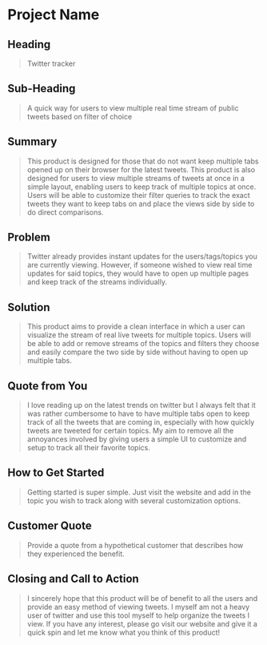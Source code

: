 # Project Name #

<!--
> This material was originally posted [here](http://www.quora.com/What-is-Amazons-approach-to-product-development-and-product-management). It is reproduced here for posterities sake.

There is an approach called "working backwards" that is widely used at Amazon. They work backwards from the customer, rather than starting with an idea for a product and trying to bolt customers onto it. While working backwards can be applied to any specific product decision, using this approach is especially important when developing new products or features.

For new initiatives a product manager typically starts by writing an internal press release announcing the finished product. The target audience for the press release is the new/updated product's customers, which can be retail customers or internal users of a tool or technology. Internal press releases are centered around the customer problem, how current solutions (internal or external) fail, and how the new product will blow away existing solutions.

If the benefits listed don't sound very interesting or exciting to customers, then perhaps they're not (and shouldn't be built). Instead, the product manager should keep iterating on the press release until they've come up with benefits that actually sound like benefits. Iterating on a press release is a lot less expensive than iterating on the product itself (and quicker!).

If the press release is more than a page and a half, it is probably too long. Keep it simple. 3-4 sentences for most paragraphs. Cut out the fat. Don't make it into a spec. You can accompany the press release with a FAQ that answers all of the other business or execution questions so the press release can stay focused on what the customer gets. My rule of thumb is that if the press release is hard to write, then the product is probably going to suck. Keep working at it until the outline for each paragraph flows.

Oh, and I also like to write press-releases in what I call "Oprah-speak" for mainstream consumer products. Imagine you're sitting on Oprah's couch and have just explained the product to her, and then you listen as she explains it to her audience. That's "Oprah-speak", not "Geek-speak".

Once the project moves into development, the press release can be used as a touchstone; a guiding light. The product team can ask themselves, "Are we building what is in the press release?" If they find they're spending time building things that aren't in the press release (overbuilding), they need to ask themselves why. This keeps product development focused on achieving the customer benefits and not building extraneous stuff that takes longer to build, takes resources to maintain, and doesn't provide real customer benefit (at least not enough to warrant inclusion in the press release).
 -->

## Heading ##
  > Twitter tracker

## Sub-Heading ##
  > A quick way for users to view multiple real time stream of public tweets based on filter of choice

## Summary ##
  > This product is designed for those that do not want keep multiple tabs opened up on their browser for the latest tweets. This product is also designed for users to view multiple streams of tweets at once in a simple layout, enabling users to keep track of multiple topics at once. Users will be able to customize their filter queries to track the exact tweets they want to keep tabs on and place the views side by side to do direct comparisons.

## Problem ##
  > Twitter already provides instant updates for the users/tags/topics you are currently viewing. However, if someone wished to view real time updates for said topics, they would have to open up multiple pages and keep track of the streams individually.

## Solution ##
  > This product aims to provide a clean interface in which a user can visualize the stream of real live tweets for multiple topics. Users will be able to add or remove streams of the topics and filters they choose and easily compare the two side by side without having to open up multiple tabs.

## Quote from You ##
  > I love reading up on the latest trends on twitter but I always felt that it was rather cumbersome to have to have multiple tabs open to keep track of all the tweets that are coming in, especially with how quickly tweets are tweeted for certain topics. My aim to remove all the annoyances involved by giving users a simple UI to customize and setup to track all their favorite topics.

## How to Get Started ##
  > Getting started is super simple. Just visit the website and add in the topic you wish to track along with several customization options.

## Customer Quote ##
  > Provide a quote from a hypothetical customer that describes how they experienced the benefit.

## Closing and Call to Action ##
  > I sincerely hope that this product will be of benefit to all the users and provide an easy method of viewing tweets. I myself am not a heavy user of twitter and use this tool myself to help organize the tweets I view. If you have any interest, please go visit our website and give it a quick spin and let me know what you think of this product!

<!--
## Heading ##
  > Name the product in a way the reader (i.e. your target customers) will understand.

## Sub-Heading ##
  > Describe who the market for the product is and what benefit they get. One sentence only underneath the title.

## Summary ##
  > Give a summary of the product and the benefit. Assume the reader will not read anything else so make this paragraph good.

## Problem ##
  > Describe the problem your product solves.

## Solution ##
  > Describe how your product elegantly solves the problem.

## Quote from You ##
  > A quote from a spokesperson in your company.

## How to Get Started ##
  > Describe how easy it is to get started.

## Customer Quote ##
  > Provide a quote from a hypothetical customer that describes how they experienced the benefit.

## Closing and Call to Action ##
  > Wrap it up and give pointers where the reader should go next. -->